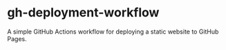 # gh-deployment-workflow
A simple GitHub Actions workflow for deploying a static website to GitHub Pages. 
